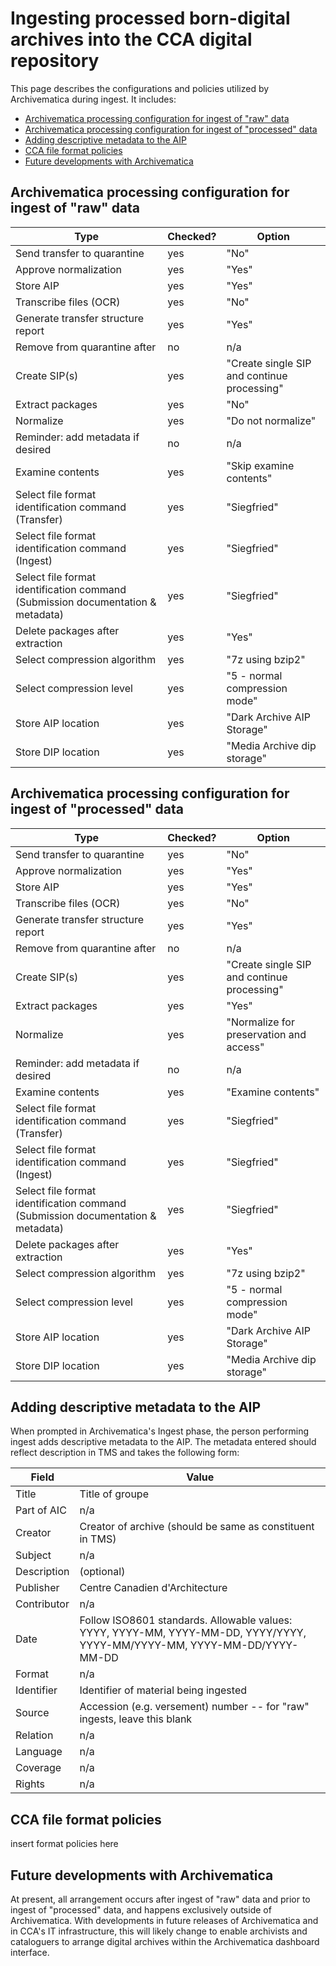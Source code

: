 # Ingesting processed born-digital archives into the CCA digital repository  

This page describes the configurations and policies utilized by Archivematica during ingest. It includes:  

* [Archivematica processing configuration for ingest of "raw" data](#rawingestconfig)  
* [Archivematica processing configuration for ingest of "processed" data](#processedingestconfig) 
* [Adding descriptive metadata to the AIP](#dcmetadata)
* [CCA file format policies](#fileformatpolicies)  
* [Future developments with Archivematica](#amaticadevelopments)  

<a name="rawingestconfig"></a>  
## Archivematica processing configuration for ingest of "raw" data  

| Type | Checked? | Option |
| -------- | -------- | -------- |
| Send transfer to quarantine | yes | "No" |
| Approve normalization | yes | "Yes" |
| Store AIP | yes | "Yes" |
| Transcribe files (OCR) | yes | "No" |
| Generate transfer structure report | yes | "Yes" |
| Remove from quarantine after | no | n/a |
| Create SIP(s) | yes | "Create single SIP and continue processing" |
| Extract packages | yes | "No" |
| Normalize | yes | "Do not normalize" |
| Reminder: add metadata if desired | no | n/a |
| Examine contents | yes | "Skip examine contents" |
| Select file format identification command (Transfer) | yes | "Siegfried" |
| Select file format identification command (Ingest) | yes | "Siegfried" |
| Select file format identification command (Submission documentation & metadata) | yes | "Siegfried" |
| Delete packages after extraction | yes | "Yes" |
| Select compression algorithm | yes | "7z using bzip2" |
| Select compression level | yes | "5 - normal compression mode" |
| Store AIP location | yes | "Dark Archive AIP Storage" |
| Store DIP location | yes | "Media Archive dip storage" |  

<a name="processedingestconfig"></a>  
## Archivematica processing configuration for ingest of "processed" data  

| Type | Checked? | Option |
| -------- | -------- | -------- |
| Send transfer to quarantine | yes | "No" |
| Approve normalization | yes | "Yes" |
| Store AIP | yes | "Yes" |
| Transcribe files (OCR) | yes | "No" |
| Generate transfer structure report | yes | "Yes" |
| Remove from quarantine after | no | n/a |
| Create SIP(s) | yes | "Create single SIP and continue processing" |
| Extract packages | yes | "Yes" |
| Normalize | yes | "Normalize for preservation and access" |
| Reminder: add metadata if desired | no | n/a |
| Examine contents | yes | "Examine contents" |
| Select file format identification command (Transfer) | yes | "Siegfried" |
| Select file format identification command (Ingest) | yes | "Siegfried" |
| Select file format identification command (Submission documentation & metadata) | yes | "Siegfried" |
| Delete packages after extraction | yes | "Yes" |
| Select compression algorithm | yes | "7z using bzip2" |
| Select compression level | yes | "5 - normal compression mode" |
| Store AIP location | yes | "Dark Archive AIP Storage" |
| Store DIP location | yes | "Media Archive dip storage" |  

<a name="dcmetadata"></a>  
## Adding descriptive metadata to the AIP  

When prompted in Archivematica's Ingest phase, the person performing ingest adds descriptive metadata to the AIP. The metadata entered should reflect description in TMS and takes the following form:  

| Field | Value |  
| ----- | ----- |  
| Title | Title of groupe |  
| Part of AIC | n/a |  
| Creator | Creator of archive (should be same as constituent in TMS) |  
| Subject | n/a |  
| Description | (optional) |  
| Publisher | Centre Canadien d'Architecture |  
| Contributor | n/a |  
| Date | Follow ISO8601 standards. Allowable values: YYYY, YYYY-MM, YYYY-MM-DD, YYYY/YYYY, YYYY-MM/YYYY-MM, YYYY-MM-DD/YYYY-MM-DD |  
| Format | n/a |  
| Identifier | Identifier of material being ingested |  
| Source | Accession (e.g. versement) number -- for "raw" ingests, leave this blank |  
| Relation | n/a |  
| Language | n/a |  
| Coverage | n/a |  
| Rights | n/a |  

<a name="fileformatpolicies"></a>
## CCA file format policies  

insert format policies here  

<a name="amaticadevelopments"></a>
## Future developments with Archivematica  

At present, all arrangement occurs after ingest of "raw" data and prior to ingest of "processed" data, and happens exclusively outside of Archivematica. With developments in future releases of Archivematica and in CCA's IT infrastructure, this will likely change to enable archivists and cataloguers to arrange digital archives within the Archivematica dashboard interface.